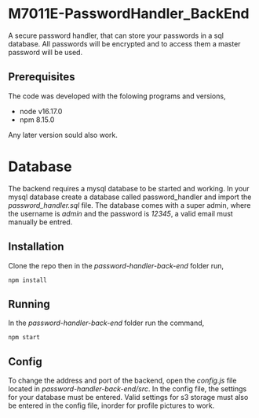 # M7011E-PasswordHandler_BackEnd
A secure password handler, that can store your passwords in a sql database. All passwords will be encrypted and to access them a master password will be used.

## Prerequisites
The code was developed with the folowing programs and versions,

- node v16.17.0
- npm 8.15.0

Any later version sould also work.

# Database
The backend requires a mysql database to be started and working.
In your mysql database create a database called password_handler and import the *password_handler.sql* file.
The database comes with a super admin, where the username is *admin* and the password is *12345*, a valid email must manually be entred.

## Installation
Clone the repo then in the *password-handler-back-end* folder run,

```
npm install
```

## Running
In the *password-handler-back-end* folder run the command,
```
npm start
```

## Config
To change the address and port of the backend, open the *config.js* file located in *password-handler-back-end/src*.
In the config file, the settings for your database must be entered. 
Valid settings for s3 storage must also be entered in the config file, inorder for profile pictures to work.
